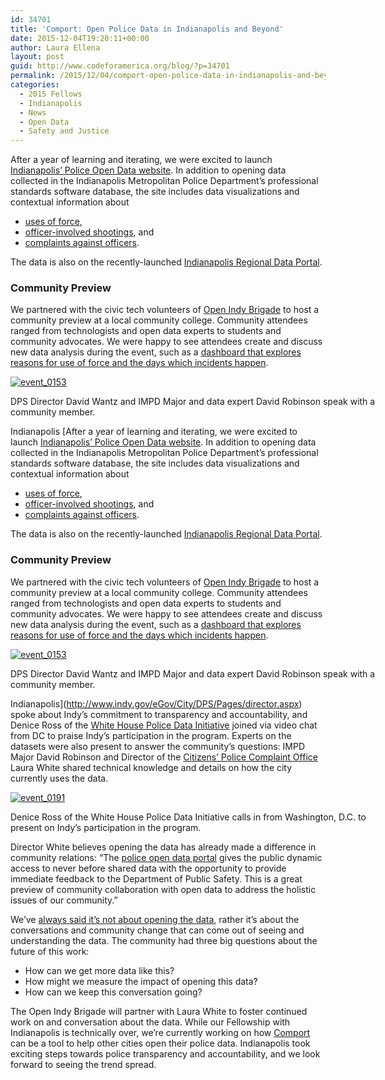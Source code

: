 ```yaml
---
id: 34701
title: 'Comport: Open Police Data in Indianapolis and Beyond'
date: 2015-12-04T19:20:11+00:00
author: Laura Ellena
layout: post
guid: http://www.codeforamerica.org/blog/?p=34701
permalink: /2015/12/04/comport-open-police-data-in-indianapolis-and-beyond/
categories:
  - 2015 Fellows
  - Indianapolis
  - News
  - Open Data
  - Safety and Justice
---
```

After a year of learning and iterating, we were excited to launch [Indianapolis’ Police Open Data website](https://www.projectcomport.org/department/IMPD). In addition to opening data collected in the Indianapolis Metropolitan Police Department’s professional standards software database, the site includes data visualizations and contextual information about

  * [uses of force](https://www.projectcomport.org/department/IMPD/useofforce),
  * [officer-involved shootings](https://www.projectcomport.org/department/IMPD/officerinvolvedshootings), and
  * [complaints against officers](https://www.projectcomport.org/department/IMPD/complaints).

The data is also on the recently-launched  [Indianapolis Regional Data Portal](https://data.indy.gov/).

### Community Preview

We partnered with the civic tech volunteers of [Open Indy Brigade](http://www.openindybrigade.com/) to host a community preview at a local community college. Community attendees ranged from technologists and open data experts to students and community advocates. We were happy to see attendees create and discuss new data analysis during the event, such as a [dashboard that explores reasons for use of force and the days which incidents happen](https://public.tableau.com/profile/publish/IndianapolisUseOfForceDataDashboard/UseofForceDashboard#!/publish-confirm).

<div id="attachment_34702" style="width: 610px" class="wp-caption alignnone">
  <a href="http://www.codeforamerica.org/blog/wp-content/uploads/2015/12/event_0153.png"><img class="wp-image-34702" src="http://www.codeforamerica.org/blog/wp-content/uploads/2015/12/event_0153.png" alt="event_0153" /></a>
  
  <p class="wp-caption-text">
    DPS Director David Wantz and IMPD Major and data expert David Robinson speak with a community member.
  </p>
</div>

Indianapolis [After a year of learning and iterating, we were excited to launch [Indianapolis’ Police Open Data website](https://www.projectcomport.org/department/IMPD). In addition to opening data collected in the Indianapolis Metropolitan Police Department’s professional standards software database, the site includes data visualizations and contextual information about

  * [uses of force](https://www.projectcomport.org/department/IMPD/useofforce),
  * [officer-involved shootings](https://www.projectcomport.org/department/IMPD/officerinvolvedshootings), and
  * [complaints against officers](https://www.projectcomport.org/department/IMPD/complaints).

The data is also on the recently-launched  [Indianapolis Regional Data Portal](https://data.indy.gov/).

### Community Preview

We partnered with the civic tech volunteers of [Open Indy Brigade](http://www.openindybrigade.com/) to host a community preview at a local community college. Community attendees ranged from technologists and open data experts to students and community advocates. We were happy to see attendees create and discuss new data analysis during the event, such as a [dashboard that explores reasons for use of force and the days which incidents happen](https://public.tableau.com/profile/publish/IndianapolisUseOfForceDataDashboard/UseofForceDashboard#!/publish-confirm).

<div id="attachment_34702" style="width: 610px" class="wp-caption alignnone">
  <a href="http://www.codeforamerica.org/blog/wp-content/uploads/2015/12/event_0153.png"><img class="wp-image-34702" src="http://www.codeforamerica.org/blog/wp-content/uploads/2015/12/event_0153.png" alt="event_0153" /></a>
  
  <p class="wp-caption-text">
    DPS Director David Wantz and IMPD Major and data expert David Robinson speak with a community member.
  </p>
</div>

Indianapolis](http://www.indy.gov/eGov/City/DPS/Pages/director.aspx) spoke about Indy’s commitment to transparency and accountability, and Denice Ross of the [White House Police Data Initiative](https://www.whitehouse.gov/blog/2015/10/27/police-data-initiative-5-month-update) joined via video chat from DC to praise Indy’s participation in the program. Experts on the datasets were also present to answer the community’s questions: IMPD Major David Robinson and Director of the [Citizens’ Police Complaint Office](http://www.indy.gov/egov/city/dps/cpco/pages/home.aspx) Laura White shared technical knowledge and details on how the city currently uses the data.

<div id="attachment_34703" style="width: 610px" class="wp-caption alignnone">
  <a href="http://www.codeforamerica.org/blog/wp-content/uploads/2015/12/event_0191.png"><img class="wp-image-34703" src="http://www.codeforamerica.org/blog/wp-content/uploads/2015/12/event_0191.png" alt="event_0191" /></a>
  
  <p class="wp-caption-text">
    Denice Ross of the White House Police Data Initiative calls in from Washington, D.C. to present on Indy’s participation in the program.
  </p>
</div>

Director White believes opening the data has already made a difference in community relations: “The [police open data portal](https://www.projectcomport.org/department/IMPD) gives the public dynamic access to never before shared data with the opportunity to provide immediate feedback to the Department of Public Safety. This is a great preview of community collaboration with open data to address the holistic issues of our community.”

We’ve [always said it’s not about opening the data](http://www.codeforamerica.org/blog/2015/09/09/yes-open-data-but-remember-the-humans-behind-the-numbers/), rather it’s about the conversations and community change that can come out of seeing and understanding the data. The community had three big questions about the future of this work:

  * How can we get more data like this?
  * How might we measure the impact of opening this data?
  * How can we keep this conversation going?

The Open Indy Brigade will partner with Laura White to foster continued work on and conversation about the data. While our Fellowship with Indianapolis is technically over, we’re currently working on how [Comport](https://www.projectcomport.org) can be a tool to help other cities open their police data. Indianapolis took exciting steps towards police transparency and accountability, and we look forward to seeing the trend spread.